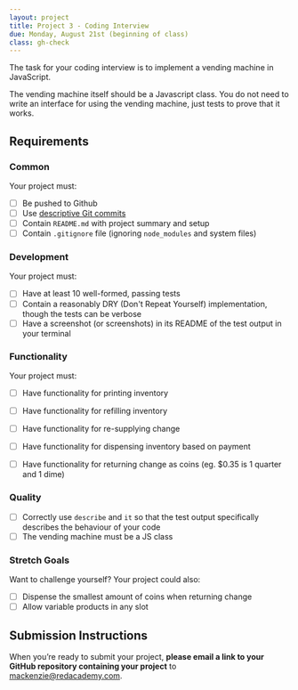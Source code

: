 ```yaml
---
layout: project
title: Project 3 - Coding Interview
due: Monday, August 21st (beginning of class)
class: gh-check
---
```


The task for your coding interview is to implement a vending machine in JavaScript.

The vending machine itself should be a Javascript class. You do not need to write an interface for using the vending machine, just tests to prove that it works.

## Requirements

### Common

Your project must:

- [ ] Be pushed to Github
- [ ] Use [descriptive Git commits](http://chris.beams.io/posts/git-commit/)
- [ ] Contain `README.md` with project summary and setup
- [ ] Contain `.gitignore` file (ignoring `node_modules` and system files)

### Development

Your project must:

- [ ] Have at least 10 well-formed, passing tests
- [ ] Contain a reasonably DRY (Don't Repeat Yourself) implementation, though the tests can be verbose
- [ ] Have a screenshot (or screenshots) in its README of the test output in your terminal

### Functionality

Your project must:

- [ ] Have functionality for printing inventory
- [ ] Have functionality for refilling inventory
- [ ] Have functionality for re-supplying change
- [ ] Have functionality for dispensing inventory based on payment
- [ ] Have functionality for returning change as coins (eg. $0.35 is 1 quarter and 1 dime)


### Quality

- [ ] Correctly use `describe` and `it` so that the test output specifically describes the behaviour of your code
- [ ] The vending machine must be a JS class

### Stretch Goals

Want to challenge yourself? Your project could also:

- [ ] Dispense the smallest amount of coins when returning change
- [ ] Allow variable products in any slot

## Submission Instructions

When you’re ready to submit your project, **please email a link to your GitHub repository containing your project** to mackenzie@redacademy.com.

